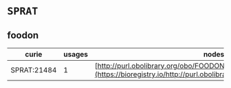# `SPRAT`

## foodon

| curie       |   usages | nodes                                                                                                                   |
|-------------|----------|-------------------------------------------------------------------------------------------------------------------------|
| SPRAT:21484 |        1 | [http://purl.obolibrary.org/obo/FOODON:03414654](https://bioregistry.io/http://purl.obolibrary.org/obo/FOODON:03414654) |
